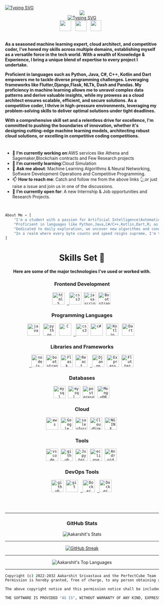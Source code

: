 <div>
    <div align="left">
        <a href="https://git.io/typing-svg"><img src="https://readme-typing-svg.herokuapp.com?font=Jersey+10+Charted&duration=900&pause=1&color=106FF7&random=false&width=435&lines=Aakarshit+Srivastava;Ark-S" alt="Typing SVG" /></a>
    </div>
    <div align="center">
        <a href="https://github.com/ArkS0001"><img src="https://github.com/ArkS0001/ArkS0001/assets/113760964/c9238858-3828-49f2-83f5-21be90f59a67"></a>
    </div>
    <div align="center">
        <a href="https://git.io/typing-svg"><img src="https://readme-typing-svg.herokuapp.com?font=Jersey+25+&weight=500&size=25&pause=700&random=false&width=435&lines=Hi+%F0%9F%91%8B+I'm+Aakarshit+Srivastava;Machine+Learning+Expert;Data+Scientist;Cloud+Architect;Software+Developer;AWS+Solution+Architect;Android+Ios+Developer;Web+Development+Frameworks;Emerging+Tech+Researcher;Quantum+Based+Algorithms;" alt="Typing SVG" /></a>
    </div>
    <div align="center">
    <a href="https://www.linkedin.com/in/aakarshit-srivastava-b8252922a/"><img src="https://upload.wikimedia.org/wikipedia/commons/thumb/f/f8/LinkedIn_icon_circle.svg/1200px-LinkedIn_icon_circle.svg.png" width="37" height="35" style="margin-right: 10px;" /></a>
    <a href="mailto:shubh26002@gmail.com"><img src="https://www.logo.wine/a/logo/Gmail/Gmail-Logo.wine.svg" width="37" height="35" style="margin-right: 10px;" /></a>
    <a href="https://t.me/ArkS0001"><img src="https://i.pinimg.com/originals/31/2a/f9/312af9235aadad69655688eaee97eabf.png" width="35" height="35" style="margin-right: 10px;" /></a>
</div>
<div align="left">
        <br />
        <p>
            <strong>
               As a seasoned machine learning expert, cloud architect, and competitive coder, I've honed my skills across multiple domains, establishing myself as a versatile force in the tech world. With a wealth of Knowledge & Experience, I bring a unique blend of expertise to every project I undertake.

Proficient in languages such as Python, Java, C#, C++, Kotlin and Dart empowers me to tackle diverse programming challenges. Leveraging frameworks like Flutter,Django,Flask, NLTk, Dash and Pandas.
My proficiency in machine learning allows me to unravel complex data patterns and derive valuable insights, while my prowess as a cloud architect ensures scalable, efficient, and secure solutions. As a competitive coder, I thrive in high-pressure environments, leveraging my problem-solving skills to deliver optimal solutions under tight deadlines.

 With a comprehensive skill set and a relentless drive for excellence, I'm committed to pushing the boundaries of innovation, whether it's designing cutting-edge machine learning models, architecting robust cloud solutions, or excelling in competitive coding competitions.
            </strong>
        </p>
        <h1></h1>
        <ul>
            <li>🔭 <b>I’m currently working on</b>:AWS services like Athena and Sagemaker,Blockchain contracts and Few Research projects </li>
            <li>🌱 <b>I’m currently learning</b>:Cloud Simulation</li>
            <li>💬 <b>Ask me about</b>: Machine Learning Algorithms & Neural Networking, Software Development Operations and Competitive Programming.</li>
            <li>📫 <b>How to reach me</b>: Catch and follow me from the above links 👆,or just raise a issue and join us in one of the discussions.</li>
            <li>🤔 <b>I’m currently open for</b>: A new Internship & Job opportunities and Research Projects.
            </li>
            <!-- <li>👨‍💻 </li>
            <li>⚡  -->
        </ul>
        <br />
    </div>
```py
About Me = [
    "I'm a student with a passion for Artificial Intelligence(Automation & Robotics) and a journey of steep continuous learning.",
    "Proficient in languages like Python,Java,C#/C++,Kotlin,Dart,R; as well as web technologies including Full stack and MERN.",
    "Dedicated to daily exploration, we uncover new algorithms and concepts, forging ahead with curiosity.",
    "In a realm where every byte counts and speed reigns supreme, I'm the code whisperer, crafting efficiency into existence. 💻✨"
]
```
<div align="center">
    <h1>Skills Set 💪</h1>
    <h4>Here are some of the major technologies I've used or worked with.</h4>
</div>

<div align="center">
    <h3><b>Frontend Development</b></h3>
    <code><a href="#" target="_blank"><img src="https://upload.wikimedia.org/wikipedia/commons/thumb/6/61/HTML5_logo_and_wordmark.svg/512px-HTML5_logo_and_wordmark.svg.png" title="HTML5" alt="html5" width="40" height="40"/></a></code>&nbsp;
    <code><a href="#" target="_blank"> <img src="https://upload.wikimedia.org/wikipedia/commons/thumb/6/62/CSS3_logo.svg/800px-CSS3_logo.svg.png" title="CSS3" alt="css3" width="40" height="40"/></a></code>&nbsp;
    <code><a href="#" target="_blank"><img src="https://upload.wikimedia.org/wikipedia/commons/thumb/6/6a/JavaScript-logo.png/800px-JavaScript-logo.png" title="JavaScript" alt="javascript" width="40" height="40"/></a></code>&nbsp;
    <code><a href="#" target="_blank"><img src="https://github.com/ArkS0001/ArkS0001/assets/113760964/457970d7-70b3-4244-bdb8-aed8e0f6d3f0" title="JavaScript" alt="Bootstrap" width="40" height="40"/></a></code>&nbsp;
</div>

<div align="center">
    <h3><b>Programming Languages</b></h3>
     <code><a href="#" target="_blank"><img src="https://static.javatpoint.com/core/images/java-logo1.png" title="Java" alt="java"  height="40"/></a></code>&nbsp;&nbsp;
    <code><a href="#" target="_blank"><img src="https://upload.wikimedia.org/wikipedia/commons/thumb/c/c3/Python-logo-notext.svg/1869px-Python-logo-notext.svg.png" title="Python" alt="python"  height="40"/></a></code>&nbsp;&nbsp;
    <code><a href="#" target="_blank"><img src="https://upload.wikimedia.org/wikipedia/commons/1/19/C_Logo.png" title="HTML5" alt="C" height="40"/></a></code>&nbsp;
    <code><a href="#" target="_blank"> <img src="https://upload.wikimedia.org/wikipedia/commons/thumb/1/18/ISO_C%2B%2B_Logo.svg/1822px-ISO_C%2B%2B_Logo.svg.png" title="Cpp" alt="css3"  height="40"/></a></code>&nbsp;
     <code><a href="#" target="_blank"><img src="https://github.com/ArkS0001/ArkS0001/assets/113760964/f07f2313-4046-4f64-a519-4603ffa84575" title="Java" alt="c#"  height="40"/></a></code>&nbsp;&nbsp;
    <code><a href="#" target="_blank"><img src="https://upload.wikimedia.org/wikipedia/commons/7/74/Kotlin_Icon.png" title="Kotlin" alt="Kotlin"  height="40"/></a></code>&nbsp;&nbsp;
    <code><a href="#" target="_blank"><img src="https://upload.wikimedia.org/wikipedia/commons/c/c6/Dart_logo.png" title="Dart" alt="Dart"  height="40"/></a></code>&nbsp;&nbsp;
</div>
<div align="center">
    <h3><b>Libraries and Frameworks</b></h3>
    <code><a href="#" target="_blank"> <img src="https://static-00.iconduck.com/assets.00/node-js-icon-227x256-913nazt0.png" title="NodeJS" alt="nodejs" height="40"/></a></code>&nbsp;
    <code><a href="#" target="_blank"><img src="https://upload.wikimedia.org/wikipedia/commons/thumb/b/b2/Bootstrap_logo.svg/2560px-Bootstrap_logo.svg.png" title="BootStrap" alt="bootstrap"  height="40"/></a></code>&nbsp;
    <code><a href="#" target="_blank"><img src="https://e7.pngegg.com/pngimages/654/56/png-clipart-flask-web-framework-python-software-framework-jinja-flask-miscellaneous-monochrome-thumbnail.png" title="Flask" alt="Flask" height="40"/></a></code>&nbsp;
    <code><a href="#" target="_blank"><img src="https://upload.wikimedia.org/wikipedia/commons/a/a7/React-icon.svg" title="React" alt="React" height="40"/></a></code>&nbsp;
    <code><a href="#" target="_blank"> <img src="https://github.com/ArkS0001/ArkS0001/assets/113760964/1a1e18f3-61e8-478f-9652-4a38537ca824" title="Django" alt="Django" height="40"/></a></code>&nbsp;
    <code><a href="#" target="_blank"><img src="https://upload.wikimedia.org/wikipedia/commons/6/64/Expressjs.png" title="Express" alt="Express" height="40"/></a></code>&nbsp;
    <code><a href="#" target="_blank"><img src="https://upload.wikimedia.org/wikipedia/commons/7/79/Flutter_logo.svg" title="Flutter" alt="Flutter" height="40"/></a></code>&nbsp;
</div>

<div align="center">
    <h3><b>Databases</b></h3>
    <code><a href="#" target="_blank"><img src="https://pngimg.com/uploads/mysql/mysql_PNG11.png" title="MySql" alt="mysql" height="40"/></a></code>&nbsp;
    <code><a href="#" target="_blank"><img src="https://github.com/ArkS0001/ArkS0001/assets/113760964/220a5a93-a253-443c-b517-e788b7971a22" title="Firebase" alt="mysql" height="40"/></a></code>&nbsp;
    <code><a href="#" target="_blank"><img src="https://upload.wikimedia.org/wikipedia/commons/thumb/2/29/Postgresql_elephant.svg/1985px-Postgresql_elephant.svg.png" title="PostgreSQL" alt="postgresql" height="40"/></a></code>&nbsp;
    <code><a href="#" target="_blank"><img src="https://github.com/ArkS0001/ArkS0001/assets/113760964/4b917130-00f5-4f0b-842c-634a29600699" title="MongoDB" alt="MongoDB" height="40"/></a></code>&nbsp;
</div>

<div align="center">
    <h3><b>Cloud</b></h3>
    <code><a href="#" target="_blank"><img src="https://upload.wikimedia.org/wikipedia/commons/thumb/9/93/Amazon_Web_Services_Logo.svg/2560px-Amazon_Web_Services_Logo.svg.png" title="aws" alt="aws"  height="40"/></a></code>&nbsp;
    <code><a href="#" target="_blank"><img src="https://github.com/ArkS0001/ArkS0001/assets/113760964/e900a288-5580-406d-953d-7984a6f6b9da" title="Google Cloud" alt="Google Cloud"  height="40"/></a></code>&nbsp;
    <code><a href="#" target="_blank"><img src="https://github.com/ArkS0001/ArkS0001/assets/113760964/68ba40a8-2266-413a-b06c-c091cb738bef" title="salesforce" alt="salesforce"  height="40"/></a></code>&nbsp;
     <code><a href="#" target="_blank"><img src="https://github.com/ArkS0001/ArkS0001/assets/113760964/0f731d8d-4323-40be-8e68-eba66f1aa486" title="salesforce" alt="CloudSim"  height="40"/></a></code>&nbsp;
    <code><a href="#" target="_blank"><img src="https://github.com/ArkS0001/ArkS0001/assets/113760964/021fa33e-5224-492a-8da2-f71b43341d2e" title="salesforce" alt="NGINX"  height="40"/></a></code>&nbsp;
</div>

<div align="center">
    <h3><b>Tools</b></h3>
    <code><a href="#" target="_blank"><img src="https://upload.wikimedia.org/wikipedia/commons/thumb/9/9a/Visual_Studio_Code_1.35_icon.svg/2048px-Visual_Studio_Code_1.35_icon.svg.png" title="VSCode" alt="vscode" width="40" height="40"/></a></code>&nbsp;
    <code><a href="#" target="_blank"><img src="https://cdn-icons-png.flaticon.com/512/25/25231.png" title="GitHub" alt="github" width="40" height="40"/></a></code>&nbsp;
    <code><a href="#" target="_blank"><img src="https://github.com/ArkS0001/ArkS0001/assets/113760964/c19d8e21-c373-47c7-926a-29a4bbe9898c" title="Git" alt="Jupyter" width="40" height="40"/></a></code>&nbsp;
    <code><a href="#" target="_blank"><img src="https://cdn.freebiesupply.com/logos/large/2x/eclipse-11-logo-png-transparent.png" title="Eclipse" alt="eclipse" width="40" height="40"/></a></code>&nbsp;
    <code><a href="#" target="_blank"><img src="https://upload.wikimedia.org/wikipedia/commons/thumb/9/95/Android_Studio_Icon_3.6.svg/768px-Android_Studio_Icon_3.6.svg.png?20210301045217" title="Android Studio" alt="Android Studio" width="40" height="40"/></a></code>&nbsp;
</div>

<div align="center">
    <h3><b>DevOps Tools</b></h3>
    <code><a href="#" target="_blank"><img src="https://cdn-icons-png.flaticon.com/512/25/25231.png" title="GitHub" alt="github" width="40" height="40"/></a></code>&nbsp;
    <code><a href="#" target="_blank"><img src="https://d28yx2zopyx2ad.cloudfront.net/assets/git.png" title="Git" alt="git" width="40" height="40"/></a></code>&nbsp;
    <code><a href="#" target="_blank"> <img src="https://cdn-icons-png.flaticon.com/512/919/919853.png" title="Docker" alt="Docker" width="40" height="40"/></a></code>&nbsp;
    <code><a href="#" target="_blank"> <img src="https://github.com/ArkS0001/ArkS0001/assets/113760964/224e4ba9-7599-4ea1-b696-009818138def" title="Kubernetes" alt="Docker" width="40" height="40"/></a></code>&nbsp;
    <br><br>
    <br><br>
</div>
</div>
<hr>

<div align="center"><h3><b>GitHub Stats</b></h3></div>
<div align="center">

![Aakarshit's Stats](https://github-readme-stats.vercel.app/api?username=ArkS0001&theme=transparent&show_icons=true&hide_border=false&count_private=true)

<hr>

[![GitHub Streak](http://github-readme-streak-stats.herokuapp.com?user=ArkS0001&theme=transparent&count_private=true)](https://git.io/streak-stats)

<hr>

 ![Aakarshit's Top Languages](https://github-readme-stats.vercel.app/api/top-langs/?username=ArkS0001&theme=transparent&show_icons=true&hide_border=false&layout=compact&count_private=true)

<hr>
</div>

```bash
Copyright (c) 2022-2032 Aakarshit Srivastava and the PerfectCube Team
Permission is hereby granted, free of charge, to any person obtaining a copy of this software and associated documentation files (the "Software"), to deal in the Software without restriction, including without limitation the rights to use, copy, modify, merge, publish, distribute, sublicense, and/or sell copies of the Software, and to permit persons to whom the Software is furnished to do so, subject to the following conditions:

The above copyright notice and this permission notice shall be included in all copies or substantial portions of the Software.

THE SOFTWARE IS PROVIDED "AS IS", WITHOUT WARRANTY OF ANY KIND, EXPRESS OR IMPLIED, INCLUDING BUT NOT LIMITED TO THE WARRANTIES OF MERCHANTABILITY, FITNESS FOR A PARTICULAR PURPOSE AND NONINFRINGEMENT. IN NO EVENT SHALL THE AUTHORS OR COPYRIGHT HOLDERS BE LIABLE FOR ANY CLAIM, DAMAGES OR OTHER LIABILITY, WHETHER IN AN ACTION OF CONTRACT, TORT OR OTHERWISE, ARISING FROM, OUT OF OR IN CONNECTION WITH THE SOFTWARE OR THE USE OR OTHER DEALINGS IN THE SOFTWARE.

```

